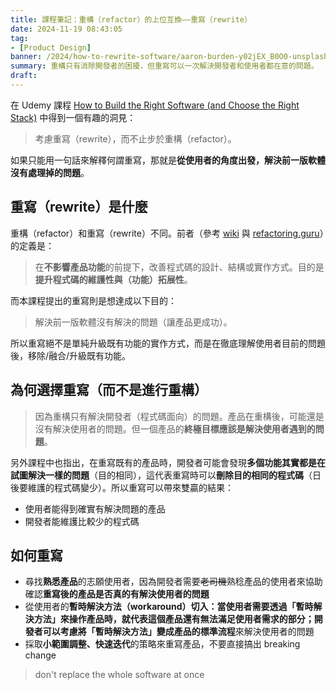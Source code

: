 ```yaml
---
title: 課程筆記：重構（refactor）的上位互換——重寫（rewrite）
date: 2024-11-19 08:43:05
tag:
- [Product Design]
banner: /2024/how-to-rewrite-software/aaron-burden-y02jEX_B0O0-unsplash.jpg
summary: 重構只有消除開發者的困擾，但重寫可以一次解決開發者和使用者都在意的問題。
draft: 
---
```


在 Udemy 課程 [How to Build the Right Software (and Choose the Right Stack)](https://www.udemy.com/course/right-software-and-right-stack) 中得到一個有趣的洞見：

> 考慮重寫（rewrite），而不止步於重構（refactor）。

如果只能用一句話來解釋何謂重寫，那就是**從使用者的角度出發，解決前一版軟體沒有處理掉的問題**。

## 重寫（rewrite）是什麼

重構（refactor）和重寫（rewrite）不同。前者（參考 [wiki](https://en.wikipedia.org/wiki/Code_refactoring) 與 [refactoring.guru](https://refactoring.guru/refactoring)）的定義是：

> 在**不影響產品功能**的前提下，改善程式碼的設計、結構或實作方式。目的是**提升程式碼的維護性與（功能）拓展性**。

而本課程提出的重寫則是想達成以下目的：

> 解決前一版軟體沒有解決的問題（讓產品更成功）。

所以重寫絕不是單純升級既有功能的實作方式，而是在徹底理解使用者目前的問題後，移除/融合/升級既有功能。

## 為何選擇重寫（而不是進行重構）

> 因為重構只有解決開發者（程式碼面向）的問題。產品在重構後，可能還是沒有解決使用者的問題。但一個產品的**終極目標應該是解決使用者遇到的問題**。

另外課程中也指出，在重寫既有的產品時，開發者可能會發現**多個功能其實都是在試圖解決一樣的問題**（目的相同），這代表重寫時可以**刪除目的相同的程式碼**（日後要維護的程式碼變少）。所以重寫可以帶來雙贏的結果：

- 使用者能得到確實有解決問題的產品
- 開發者能維護比較少的程式碼

## 如何重寫

- 尋找**熟悉產品**的志願使用者，因為開發者需要~~老司機~~熟稔產品的使用者來協助確認**重寫後的產品是否真的有解決使用者的問題**
- 從使用者的**暫時解決方法（workaround）**切入：當使用者需要透過「暫時解決方法」來操作產品時，就代表這個產品還有無法滿足使用者需求的部分；開發者可以考慮**將「暫時解決方法」變成產品的標準流程**來解決使用者的問題
- 採取**小範圍調整、快速迭代**的策略來重寫產品，不要直接搞出 breaking change

> don't replace the whole software at once
